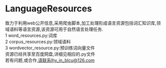 # LanguageResources
致力于利用web公开信息,采用爬虫脚本,加工处理形成语言资源包括词汇知识库,领域语料等语言资源,该资源可用于自然语言处理任务.  
1 word_resources.py:词库  
2 corpus_resources.py:领域语料  
3 wordvector_resource.py:预训练词向量文件  
资源已经共享至百度网盘,详细见相应的.py文件  
若有问题,或合作,请联系lhy_in_blcu@126.com  
